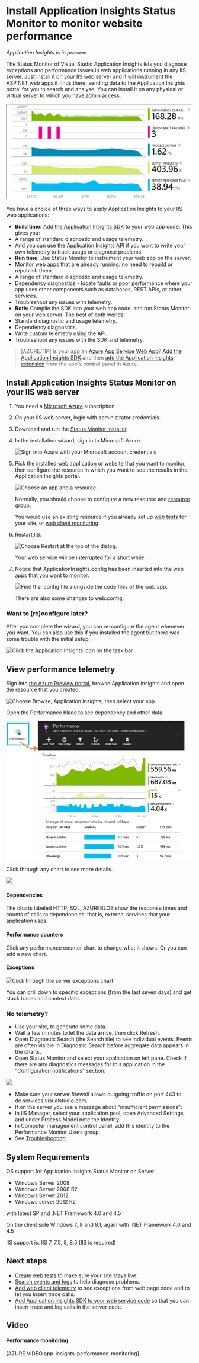 <properties 
	pageTitle="Diagnose performance issues on a running website" 
	description="Monitor a website's performance without re-deploying it. Use standalone or with Application Insights SDK to get dependency telemetry." 
	services="application-insights" 
    documentationCenter=".net"
	authors="alancameronwills" 
	manager="ronmart"/>

<tags 
	ms.service="application-insights" 
	ms.workload="tbd" 
	ms.tgt_pltfrm="ibiza" 
	ms.devlang="na" 
	ms.topic="article" 
	ms.date="04/27/2015" 
	ms.author="awills"/>
 

# Install Application Insights Status Monitor to monitor website performance

*Application Insights is in preview.*

The Status Monitor of Visual Studio Application Insights lets you diagnose exceptions and performance issues in web applications running in any IIS server. Just install it on your IIS web server and it will instrument the ASP.NET web apps it finds there, sending data to the Application Insights portal for you to search and analyse. You can install it on any physical or virtual server to which you have admin access.

![sample charts](./media/app-insights-monitor-performance-live-website-now/10-intro.png)

You have a choice of three ways to apply Application Insights to your IIS web applications:

* **Build time:** [Add the Application Insights SDK][greenbrown] to your web app code. This gives you:
 * A range of standard diagnostic and usage telemetry. 
 * And you can use the [Application Insights API][api] if you want to write your own telemetry to track usage or diagnose problems.
* **Run time:** Use Status Monitor to instrument your web app on the server.
 * Monitor web apps that are already running: no need to rebuild or republish them.
 * A range of standard diagnostic and usage telemetry.
 * Dependency diagnostics - locate faults or poor performance where your app uses other components such as databases, REST APIs, or other services.
 * Troubleshoot any issues with telemetry.
* **Both:** Compile the SDK into your web app code, and run Status Monitor on your web server.  The best of both worlds:
 * Standard diagnostic and usage telemetry.
 * Dependency diagnostics.
 * Write custom telemetry using the API.
 * Troubleshoot any issues with the SDK and telemetry.



> [AZURE.TIP] Is your app an [Azure App Service Web App](../app-service-web/websites-learning-map.md)? [Add the Application Insights SDK][greenbrown] and then [add the Application Insights extension](../insights-perf-analytics.md) from the app's control panel in Azure.


## Install Application Insights Status Monitor on your IIS web server

1. You need a [Microsoft Azure](http://azure.com) subscription. 

1. On your IIS web server, login with administrator credentials.
2. Download and run the [Status Monitor installer](http://go.microsoft.com/fwlink/?LinkId=506648).

4. In the installation wizard, sign in to Microsoft Azure.

    ![Sign into Azure with your Microsoft account credentials](./media/app-insights-monitor-performance-live-website-now/appinsights-035-signin.png)

5. Pick the installed web application or website that you want to monitor, then configure the resource in which you want to see the results in the Application Insights portal.

    ![Choose an app and a resource.](./media/app-insights-monitor-performance-live-website-now/appinsights-036-configAIC.png)

    Normally, you should choose to configure a new resource and [resource group][roles].

    You would use an existing resource if you already set up [web tests][availability] for your site, or [web client monitoring][client].

6. Restart IIS.

    ![Choose Restart at the top of the dialog.](./media/app-insights-monitor-performance-live-website-now/appinsights-036-restart.png)

    Your web service will be interrupted for a short while.

6. Notice that ApplicationInsights.config has been inserted into the web apps that you want to monitor.

    ![Find the .config file alongside the code files of the web app.](./media/app-insights-monitor-performance-live-website-now/appinsights-034-aiconfig.png)

   There are also some changes to web.config.

### Want to (re)configure later?

After you complete the wizard, you can re-configure the agent whenever you want. You can also use this if you installed the agent but there was some trouble with the initial setup.

![Click the Application Insights icon on the task bar](./media/app-insights-monitor-performance-live-website-now/appinsights-033-aicRunning.png)

## View performance telemetry

Sign into [the Azure Preview portal](http://portal.azure.com), browse Application Insights and open the resource that you created.

![Choose Browse, Application Insights, then select your app](./media/app-insights-monitor-performance-live-website-now/appinsights-08openApp.png)

Open the Performance blade to see dependency and other data.

![Performance](./media/app-insights-monitor-performance-live-website-now/21-perf.png)

Click through any chart to see more details.


![](./media/app-insights-monitor-performance-live-website-now/appinsights-038-dependencies.png)

#### Dependencies

The charts labeled HTTP, SQL, AZUREBLOB show the response times and counts of calls to dependencies: that is, external services that your application uses.



#### Performance counters

Click any performance counter chart to change what it shows. Or you can add a new chart. 
 
#### Exceptions

![Click through the server exceptions chart](./media/app-insights-monitor-performance-live-website-now/appinsights-039-1exceptions.png)

You can drill down to specific exceptions (from the last seven days) and get stack traces and context data.


### No telemetry?

  * Use your site, to generate some data.
  * Wait a few minutes to let the data arrive, then click Refresh.
  * Open Diagnostic Search (the Search tile) to see individual events. Events are often visible in Diagnostic Search before aggregate data appears in the charts.
  * Open Status Monitor and select your application on left pane. Check if there are any diagnostics messages for this application in the "Configuration notifications" section:
  
  ![](./media/app-insights-monitor-performance-live-website-now/appinsights-status-monitor-diagnostics-message.png)

  * Make sure your server firewall allows outgoing traffic on port 443 to dc.services.visualstudio.com. 
  * If on the server you see a message about "insufficient permissions":
  * In IIS Manager, select your application pool, open Advanced Settings, and under Process Model note the Identity.
  * In Computer management control panel, add this identity to the Performance Monitor Users group.
  * See [Troubleshooting][qna].

## System Requirements

OS support for Application Insights Status Monitor on Server: 

- Windows Server 2008
- Windows Server 2008 R2
- Windows Server 2012
- Windows server 2012 R2

with latest SP and .NET Framework 4.0 and 4.5

On the client side Windows 7, 8 and 8.1, again with .NET Framework 4.0 and 4.5

IIS support is: IIS 7, 7.5, 8, 8.5
(IIS is required)

## <a name="next"></a>Next steps

* [Create web tests][availability] to make sure your site stays live.
* [Search events and logs][diagnostic] to help diagnose problems.
* [Add web client telemetry][usage] to see exceptions from web page code and to let you insert trace calls.
* [Add Application Insights SDK to your web service code][greenbrown] so that you can insert trace and log calls in the server code.

## Video

#### Performance monitoring

[AZURE.VIDEO app-insights-performance-monitoring]

<!--Link references-->

[api]: app-insights-api-custom-events-metrics.md
[availability]: app-insights-monitor-web-app-availability.md
[client]: app-insights-javascript.md
[diagnostic]: app-insights-diagnostic-search.md
[greenbrown]: app-insights-start-monitoring-app-health-usage.md
[qna]: app-insights-troubleshoot-faq.md
[roles]: app-insights-resources-roles-access-control.md
[usage]: app-insights-web-track-usage.md

 